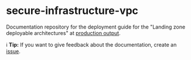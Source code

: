 # secure-infrastructure-vpc

Documentation repository for the deployment guide for the "Landing zone deployable architectures" at [production output](https://cloud.ibm.com/docs/secure-infrastructure-vpc).

:information_source: **Tip:** If you want to give feedback about the documentation, create an [issue](https://github.com/ibm-cloud-docs/secure-infrastructure-vpc/issues).




